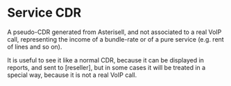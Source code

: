 # Service CDR

A pseudo-CDR generated from Asterisell, and not associated to a real VoIP call, representing the income of a bundle-rate or of a pure service (e.g. rent of lines and so on). 

It is useful to see it like a normal CDR, because it can be displayed in reports, and sent to [reseller], but in some cases it will be treated in a special way, because it is not a real VoIP call.


